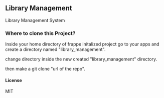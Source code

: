 ## Library Management

Library Management System
### Where to clone this Project?

Inside your home directory of frappe initalized project go to your apps and create a directory named "library_management".

change directory inside the new created "library_management" directory.

then make a git clone "url of the repo".
#### License

MIT